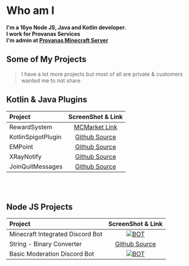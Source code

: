 # Who am I

**I'm a 16yo Node JS, Java and Kotlin developer.    
I work for Provanas Services    
I'm admin at [Provanas Minecraft Server](https://www.provanas.com)**


## Some of My Projects
> I have a lot more projects but most of all are private & customers wanted me to not share
## Kotlin & Java Plugins
| Project            |                                                         ScreenShot & Link                                                         | 
|:-------------------|:---------------------------------------------------------------------------------------------------------------------------------:|
| RewardSystem       | [MCMarket Link](https://builtbybit.com/resources/⭐-reward-system-⭐-works-with-custom-mobs-✅-⚔%EF%B8%8F-50-sale-⚔%EF%B8%8F.24629/) |
| KotlinSpigotPlugin |                          [Github Source](https://github.com/MetuMortis-code/KotlinSpigotPluginTemplate)                           |
| EMPoint            |                                    [Github Source](https://github.com/MetuMortis-code/EMPoint)                                    |
| XRayNotify         |                                  [Github Source](https://github.com/MetuMortis-code/XrayNotify)                                   | 
| JoinQuitMessages   |                               [Github Source](https://github.com/MetuMortis-code/JoinQuitMessages)                                |

<br/><br/>

## Node JS Projects
| Project                          |                                 ScreenShot & Link                                 |
|:---------------------------------|:---------------------------------------------------------------------------------:|
| Minecraft Integrated Discord Bot | [![BOT](https://i.imgur.com/zTdHxSg.png)](https://i.imgur.com/zTdHxSg.png) <br/>  | 
| String - Binary Converter        | [Github Source](https://github.com/MetuMortis-code/string-binary-encrypt-decrypt) | 
| Basic Moderation Discord Bot     |    [![BOT](https://i.imgur.com/Rm8YmvH.png)](https://i.imgur.com/Rm8YmvH.png)     |
